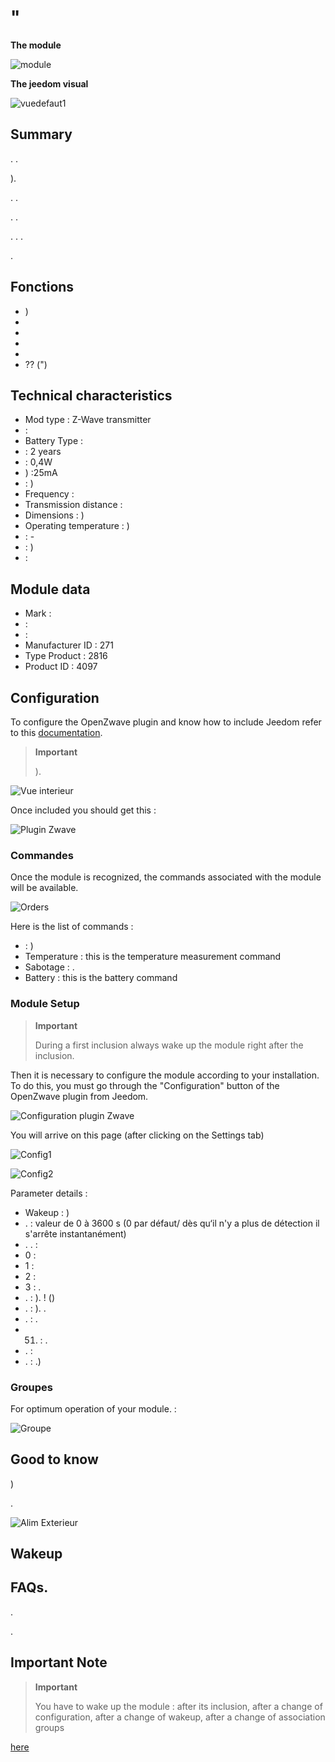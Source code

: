 # "

**The module**

![module](images/fibaro.fgfs101/module.jpg)

**The jeedom visual**

![vuedefaut1](images/fibaro.fgfs101/vuedefaut1.jpg)

## Summary

. .

).

. .

. .

. . .

.

## Fonctions

-   )
-   
-   
-   
-   
-    ?? (")

## Technical characteristics

-   Mod type : Z-Wave transmitter
-    : 
-   Battery Type : 
-    : 2 years
-    : 0,4W
-   ) :25mA
-    : )
-   Frequency : 
-   Transmission distance : 
-   Dimensions : )
-   Operating temperature : )
-    : -
-    : )
-    : 

## Module data

-   Mark : 
-    : 
-    : 
-   Manufacturer ID : 271
-   Type Product : 2816
-   Product ID : 4097

## Configuration

To configure the OpenZwave plugin and know how to include Jeedom refer to this [documentation](https://doc.jeedom.com/en_US/plugins/automation%20protocol/openzwave/).

> **Important**
>
> ).

![Vue interieur](images/fibaro.fgfs101/Vue_interieur.jpg)

Once included you should get this :

![Plugin Zwave](images/fibaro.fgfs101/information.jpg)

### Commandes

Once the module is recognized, the commands associated with the module will be available.

![Orders](images/fibaro.fgfs101/commandes.jpg)

Here is the list of commands :

-    : )
-   Temperature : this is the temperature measurement command
-   Sabotage : . 
-   Battery : this is the battery command

### Module Setup

> **Important**
>
> During a first inclusion always wake up the module right after the inclusion.

Then it is necessary to configure the module according to your installation. To do this, you must go through the "Configuration" button of the OpenZwave plugin from Jeedom.

![Configuration plugin Zwave](images/plugin/bouton_configuration.jpg)

You will arrive on this page (after clicking on the Settings tab)

![Config1](images/fibaro.fgfs101/config1.jpg)

![Config2](images/fibaro.fgfs101/config2.jpg)

Parameter details :

-   Wakeup : )
-   .  : valeur de 0 à 3600 s (0 par défaut/ dès qu‘il n'y a plus de détection il s'arrête instantanément)
-   . .  :
  - 0 : 
  - 1 : 
  - 2 : 
  - 3 : .
-   .  : ).  ! ()
-   .  : ). .
-   .  : .
-   51. : .
-   .  : 
-   .  : .)

### Groupes

For optimum operation of your module. :

![Groupe](images/fibaro.fgfs101/groupe.jpg)

## Good to know

)

.

![Alim Exterieur](images/fibaro.fgfs101/Alim_Exterieur.jpg)

## Wakeup



## FAQs.

.

.

## Important Note

> **Important**
>
> You have to wake up the module : after its inclusion, after a change of configuration, after a change of wakeup, after a change of association groups


 [here](http://blog.domadoo.fr/2014/12/18/jeedom-guide-dutilisation-du-detecteur-dinondation-fibaro-fgfs-001/)
 [](http://www.fibaro.com/manuals/en/FGFS-101-Flood-Sensor/FGFS-101-Flood-Sensor-en-2.1-2.3.pdf)
